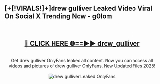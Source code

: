 <h2>[+[!VIRALS!]+]drew gulliver Leaked Video Viral On Social X Trending Now - g0lom</h2>
<br>
<div align="center">
<h2><a href="https://libra.edu.pl?drew_gulliver" rel="nofollow">🔴 CLICK HERE 🌐==►► drew_gulliver</a></h2>
<br>
Get drew gulliver OnlyFans leaked all content. Now you can access all videos and pictures of drew gulliver OnlyFans. New Updated Files 2025!
<br>
<br>
<a href="https://libra.edu.pl?drew_gulliver" rel="nofollow" data-target="animated-image.originalLink"><img src="https://i.ibb.co.com/WyWwxjT/player-gif2.gif" alt="drew gulliver Leaked OnlyFans" style="max-width: 100%; display: inline-block;" data-target="animated-image.originalImage"></a>
</div>
<br>